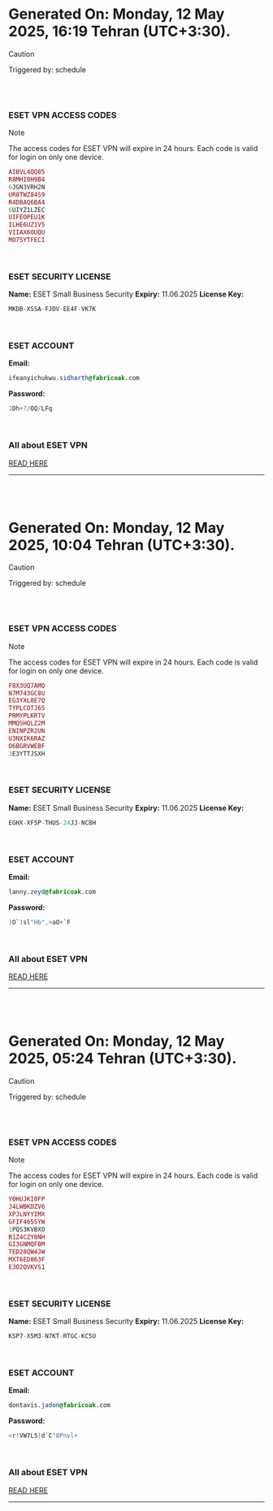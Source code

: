 # Generated On: Monday, 12 May 2025, 16:19 Tehran (UTC+3:30).

> [!CAUTION]
> Triggered by: schedule

<br><br>

### ESET VPN ACCESS CODES

> [!NOTE]
> The access codes for ESET VPN will expire in 24 hours.
> Each code is valid for login on only one device.

```ruby
AIBVL4QQ85
R8MHI0H9B4
6JGN3VRH2N
UR8TWZ84S9
R4DBAQ6BA4
6UIYZ1LZEC
UIFEOPEU1K
ILHE6UZ1V5
VIIAX6OUQU
MO75YTFECI
```

<br>

### ESET SECURITY LICENSE

**Name:** ESET Small Business Security
**Expiry:** 11.06.2025
**License Key:**

```POV-Ray SDL
MKDB-XSSA-FJDV-EE4F-VK7K
```

<br>

### ESET ACCOUNT

**Email:**

```CSS
ifeanyichukwu.sidharth@fabricoak.com
```

**Password:**

```POV-Ray SDL
1Dh+?/OQ/LFq
```

<br>

### All about ESET VPN

[READ HERE](https://t.me/F_NiREvil/2113)

---

<br><br>

# Generated On: Monday, 12 May 2025, 10:04 Tehran (UTC+3:30).

> [!CAUTION]
> Triggered by: schedule

<br><br>

### ESET VPN ACCESS CODES

> [!NOTE]
> The access codes for ESET VPN will expire in 24 hours.
> Each code is valid for login on only one device.

```ruby
F8X3UQ7AMQ
N7M743GC8U
EG3YXL8E7Q
TYPLCOTJ65
PRMYPLKRTV
MMQSHQLZ2M
ENINPZR2UN
U3NXIK6RAZ
O6BGRVWEBF
3E3YTTJSXH
```

<br>

### ESET SECURITY LICENSE

**Name:** ESET Small Business Security
**Expiry:** 11.06.2025
**License Key:**

```POV-Ray SDL
EGHX-XF5P-THUS-24JJ-NC8H
```

<br>

### ESET ACCOUNT

**Email:**

```CSS
lanny.zeyd@fabricoak.com
```

**Password:**

```POV-Ray SDL
)O`1sl"Hb",>aO+`F
```

<br>

### All about ESET VPN

[READ HERE](https://t.me/F_NiREvil/2113)

---

<br><br>

# Generated On: Monday, 12 May 2025, 05:24 Tehran (UTC+3:30).

> [!CAUTION]
> Triggered by: schedule

<br><br>

### ESET VPN ACCESS CODES

> [!NOTE]
> The access codes for ESET VPN will expire in 24 hours.
> Each code is valid for login on only one device.

```ruby
Y0HUJKI0FP
J4LWBKDZV6
XPJLNYYIMX
GFIF465SYW
1PQS3KVBXO
R1Z4CZY8NH
GI3GNMQFBM
TED28QW4JW
MXT6ED863F
E3O2QVKVS1
```

<br>

### ESET SECURITY LICENSE

**Name:** ESET Small Business Security
**Expiry:** 11.06.2025
**License Key:**

```POV-Ray SDL
KSP7-X5M3-N7KT-RTGC-KC5U
```

<br>

### ESET ACCOUNT

**Email:**

```CSS
dontavis.jadon@fabricoak.com
```

**Password:**

```POV-Ray SDL
<r!VW7L5|d`C"8Pnvl+
```

<br>

### All about ESET VPN

[READ HERE](https://t.me/F_NiREvil/2113)

---

<br><br>

